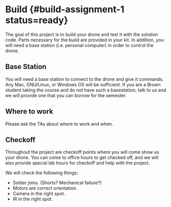 # Build {#build-assignment-1 status=ready}

The goal of this project is to build your drone and test it with the solution code. Parts necessary for the build are provided in your kit. In addition, you will need a base station (i.e. personal computer) in order to control the drone.

## Base Station
You will need a base station to connect to the drone and give it commands. Any Mac, GNU/Linux, or Windows OS will be sufficient. If you are a Brown student taking the course and do not have such a basestation, talk to us and we will provide one that you can borrow for the semester.

## Where to work
Please ask the TAs about where to work and when.

## Checkoff
Throughout the project are checkoff points where you will come show us your drone. You can come to office hours to get checked off, and we will also provide special lab hours for checkoff and help with the project.

We will check the following things:

  * Solder joins. (Shorts? Mechanical failure?)
  * Motors are correct orientation.
  * Camera in the right spot.
  * IR in the right spot.

